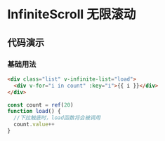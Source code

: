 # InfiniteScroll 无限滚动

## 代码演示

### 基础用法

```html
<div class="list" v-infinite-list="load">
  <div v-for="i in count" :key="i">{{ i }}</div>
</div>
```
```js
const count = ref(20)
function load() {
  //下拉触底时，load函数将会被调用
  count.value++
}
```

